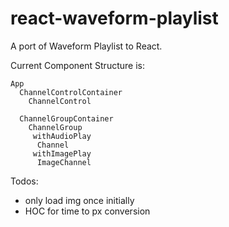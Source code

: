 # react-waveform-playlist
A port of Waveform Playlist to React.

Current Component Structure is:

```
App
  ChannelControlContainer
    ChannelControl

  ChannelGroupContainer
    ChannelGroup
     withAudioPlay
      Channel
     withImagePlay
      ImageChannel
```

Todos:
- only load img once initially
- HOC for time to px conversion
